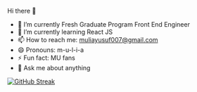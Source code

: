 Hi there 👋

- 🔭 I’m currently Fresh Graduate Program Front End Engineer
- 🌱 I’m currently learning React JS
- 📫 How to reach me: muliayusuf007@gmail.com
- 😄 Pronouns: m-u-l-i-a
- ⚡ Fun fact: MU fans
- 💬 Ask me about anything

[![GitHub Streak](https://streak-stats.demolab.com?user=mulia007&theme=chartreuse-dark&hide_border=true&locale=id&date_format=M%20j%5B%2C%20Y%5D)](https://git.io/streak-stats)
